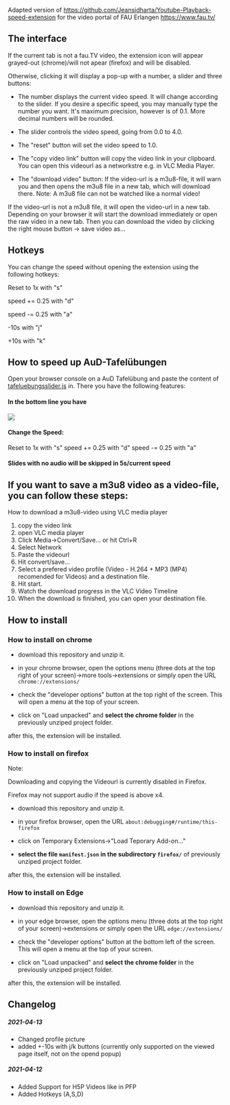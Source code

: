 Adapted version of https://github.com/Jeansidharta/Youtube-Playback-speed-extension for the video portal of FAU Erlangen https://www.fau.tv/

## The interface

If the current tab is not a fau.TV video, the extension icon will appear grayed-out (chrome)/will not apear (firefox) and will be disabled. 

Otherwise, clicking it will display a pop-up with a number, a slider and three buttons:

- The number displays the current video speed. It will change according to the slider. If you desire a specific speed, you may manually type the number you want. It's maximum precision, however is of 0.1. More decimal numbers will be rounded.

- The slider controls the video speed, going from 0.0 to 4.0.

- The "reset" button will set the video speed to 1.0.

- The "copy video link" button will copy the video link in your clipboard. You can open this videourl as a networkstre e.g. in VLC Media Player.

- The "download video" button: 
If the video-url is a m3u8-file, it will warn you and then opens the m3u8 file in a new tab, which will download there. Note: A m3u8 file can not be watched like a normal video!

If the video-url is not a m3u8 file, it will open the video-url in a new tab. Depending on your browser it will start the download immediately or open the raw video in a new tab. Then you can download the video by clicking the right mouse button -> save video as...

## Hotkeys
You can change the speed without opening the extension using the following hotkeys:

Reset to 1x with "s"

speed += 0.25  with "d"

speed -= 0.25  with "a"

-10s with "j"

+10s with "k"

## How to speed up AuD-Tafelübungen
Open your browser console on a AuD Tafelübung and paste the content of [tafeluebungsslider.js](tafeluebungsspeeder.js) in.
There you have the following features:

#### In the bottom line you have
![](https://matoex.uber.space/xbackbone/QaQI5/mUluraZa54.png/raw)

#### Change the Speed:
Reset to 1x with "s"
speed += 0.25  with "d"
speed -= 0.25  with "a"

#### Slides with no audio will be skipped in 5s/current speed

## If you want to save a m3u8 video as a video-file, you can follow these steps:
How to download a m3u8-video using VLC media player 

1. copy the video link
2. open VLC media player
3. Click Media->Convert/Save... or hit Ctrl+R
4. Select Network
5. Paste the videourl
6. Hit convert/save...
7. Select a prefered video profile (Video - H.264 + MP3 (MP4) recomended for Videos) and a destination file.
8. Hit start.
9. Watch the download progress in the VLC Video Timeline
10. When the download is finished, you can open your destination file.

## How to install

### How to install on chrome

- download this repository and unzip it.

- in your chrome browser, open the options menu (three dots at the top right of your screen)->more tools->extensions or simply open the URL `chrome://extensions/`

- check the "developer options" button at the top right of the screen. This will open a menu at the top of your screen.

- click on "Load unpacked" and **select the chrome folder** in the previously unziped project folder.

after this, the extension will be installed.


### How to install on firefox

Note:

Downloading and copying the Videourl is currently disabled in Firefox.

Firefox may not support audio if the speed is above x4.


- download this repository and unzip it.

- in your firefox browser, open the URL `about:debugging#/runtime/this-firefox`

- click on Temporary Extensions->"Load Teporary Add-on..."

- **select the file `manifest.json` in the subdirectory `firefox/`** of previously unziped project folder.

after this, the extension will be installed.

### How to install on Edge

- download this repository and unzip it.

- in your edge browser, open the options menu (three dots at the top right of your screen)->extensions or simply open the URL `edge://extensions/`

- check the "developer options" button at the bottom left of the screen. This will open a menu at the top of your screen.

- click on "Load unpacked" and **select the chrome folder** in the previously unziped project folder.

after this, the extension will be installed.


## Changelog

##### 2021-04-13
- Changed profile picture
- added +-10s with j/k buttons (currently only supported on the viewed page itself, not on the opend popup) 

##### 2021-04-12
- Added Support for H5P Videos like in PFP
- Added Hotkeys (A,S,D)